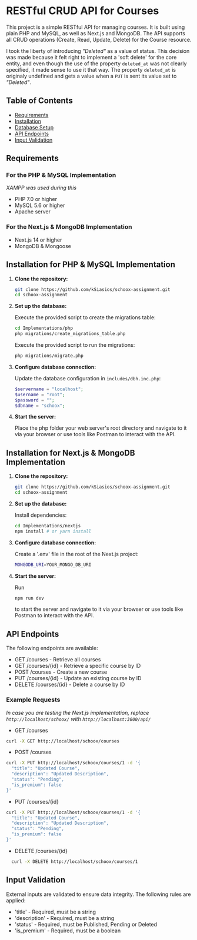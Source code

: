 # RESTful CRUD API for Courses

This project is a simple RESTful API for managing courses. It is built using plain PHP and MySQL, 
as well as Next.js and MongoDB. The API supports all CRUD operations (Create, Read, Update, Delete) for the Course resource.

I took the liberty of introducing *"Deleted"* as a value of status.
This decision was made because it felt right to implement a 'soft delete' for the core entity,
and even though the use of the property `deleted_at` was not clearly specified, it made sense to use it that way.
The property `deleted_at` is originaly undefined and gets a value when a `PUT` is sent its value set to *"Deleted"*.

## Table of Contents
- [Requirements](#requirements)
- [Installation](#installation)
- [Database Setup](#database-setup)
- [API Endpoints](#api-endpoints)
- [Input Validation](#input-validation)

## Requirements

### For the PHP & MySQL Implementation 
*XAMPP was used during this*
- PHP 7.0 or higher
- MySQL 5.6 or higher
- Apache server

### For the Next.js & MongoDB Implementation 
- Next.js 14 or higher
- MongoDB & Mongoose

## Installation for PHP & MySQL Implementation

1. **Clone the repository:**
   ```bash
   git clone https://github.com/kSiasios/schoox-assignment.git
   cd schoox-assignment
   ```
2. **Set up the database:**

   Execute the provided script to create the migrations table:
   ```bash
   cd Implementations/php
   php migrations/create_migrations_table.php
   ```
   
   Execute the provided script to run the migrations:
   ```bash
   php migrations/migrate.php
   ```
3. **Configure database connection:**

   Update the database configuration in `includes/dbh.inc.php`:
   ```php
   $servername = "localhost";
   $username = "root";
   $password = "";
   $dbname = "schoox";
   ```
4. **Start the server:**

   Place the php folder your web server's root directory and navigate to it via your browser or use tools like Postman to interact with the API.

## Installation for Next.js & MongoDB Implementation

1. **Clone the repository:**
   ```bash
   git clone https://github.com/kSiasios/schoox-assignment.git
   cd schoox-assignment
   ```
2. **Set up the database:**

   Install dependencies:
   ```bash
   cd Implementations/nextjs
   npm install # or yarn install
   ```

3. **Configure database connection:**

   Create a '.env' file in the root of the Next.js project:
   ```bash
   MONGODB_URI=YOUR_MONGO_DB_URI
   ```
4. **Start the server:**

   Run
   ```bash
   npm run dev
   ```
   to start the server and navigate to it via your browser or use tools like Postman to interact with the API.

## API Endpoints

The following endpoints are available:

- GET /courses - Retrieve all courses
- GET /courses/{id} - Retrieve a specific course by ID
- POST /courses - Create a new course
- PUT /courses/{id} - Update an existing course by ID
- DELETE /courses/{id} - Delete a course by ID

### Example Requests 

*In case you are testing the Next.js implementation, replace `http://localhost/schoox/` with `http://localhost:3000/api/`*

- GET /courses
```bash
curl -X GET http://localhost/schoox/courses
```
- POST /courses 
```bash 
curl -X PUT http://localhost/schoox/courses/1 -d '{
  "title": "Updated Course",
  "description": "Updated Description",
  "status": "Pending",
  "is_premium": false
}'
``` 
- PUT /courses/{id}
```bash
curl -X PUT http://localhost/schoox/courses/1 -d '{
  "title": "Updated Course",
  "description": "Updated Description",
  "status": "Pending",
  "is_premium": false
}'
```
- DELETE /courses/{id}
```bash
  curl -X DELETE http://localhost/schoox/courses/1
```

## Input Validation

External inputs are validated to ensure data integrity. The following rules are applied:

- 'title' - Required, must be a string
- 'description' - Required, must be a string
- 'status' - Required, must be Published, Pending or Deleted
- 'is_premium' - Required, must be a boolean
